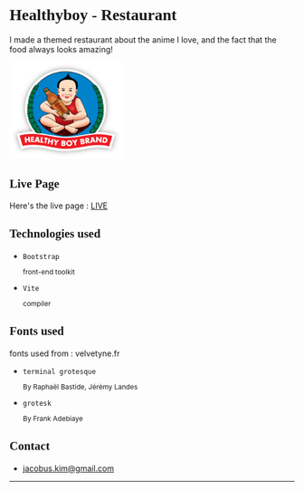 


<h1 style="font-family: grotesk"> Healthyboy - Restaurant </h1>

I made a themed restaurant about the anime I love, and the fact that the food always looks amazing!

<img src="./src/pictures/healthyboy.png" alt="healthyboy" width="200"/> 



<h2 style="font-family: grotesk"> Live Page </h2>

Here's the live page : [LIVE](https://kimjacobus.github.io/healthyboy-re/)


<h2 style="font-family: grotesk">Technologies used</h2>

- `Bootstrap` <p style="font-size: 12px">front-end toolkit</p>
- `Vite` <p style="font-size: 12px">compiler</p>

<h2 style="font-family: grotesk">Fonts used</h2>

fonts used from : velvetyne.fr

- `terminal grotesque`<p style="font-size: 12px">By Raphaël Bastide, Jérémy Landes</p>
- `grotesk`<p style="font-size: 12px">By Frank Adebiaye</p>


<h2 style="font-family: grotesk">Contact</h2>

- jacobus.kim@gmail.com

----




